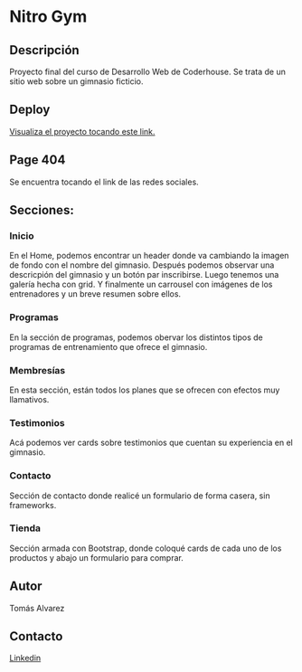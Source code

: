 # Nitro Gym

## Descripción
Proyecto final del curso de Desarrollo Web de Coderhouse. Se trata de un sitio web sobre un gimnasio ficticio.

## Deploy
[Visualiza el proyecto tocando este link.](https://nitro-gym.netlify.app/)

## Page 404
Se encuentra tocando el link de las redes sociales.

## Secciones:

### Inicio
En el Home, podemos encontrar un header donde va cambiando la imagen de fondo con el nombre del gimnasio. Después podemos observar una descricpión del gimnasio y un botón par inscribirse. Luego tenemos una galería hecha con grid. Y finalmente un carrousel con imágenes de los entrenadores y un breve resumen sobre ellos.

### Programas
En la sección de programas, podemos obervar los distintos tipos de programas de entrenamiento que ofrece el gimnasio. 

### Membresías
En esta sección, están todos los planes que se ofrecen con efectos muy llamativos.

### Testimonios
Acá podemos ver cards sobre testimonios que cuentan su experiencia en el gimnasio.

### Contacto
Sección de contacto donde realicé un formulario de forma casera, sin frameworks.

### Tienda
Sección armada con Bootstrap, donde coloqué cards de cada uno de los productos y abajo un formulario para comprar.

## Autor
Tomás Alvarez

## Contacto
[Linkedin](https://www.linkedin.com/in/tom%C3%A1s-alvarez-40b045217/)

